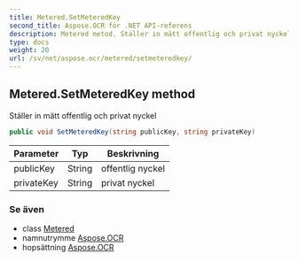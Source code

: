 ```yaml
---
title: Metered.SetMeteredKey
second_title: Aspose.OCR för .NET API-referens
description: Metered metod. Ställer in mätt offentlig och privat nyckel
type: docs
weight: 20
url: /sv/net/aspose.ocr/metered/setmeteredkey/
---
```

## Metered.SetMeteredKey method

Ställer in mätt offentlig och privat nyckel

```csharp
public void SetMeteredKey(string publicKey, string privateKey)
```

| Parameter | Typ | Beskrivning |
| --- | --- | --- |
| publicKey | String | offentlig nyckel |
| privateKey | String | privat nyckel |

### Se även

* class [Metered](../)
* namnutrymme [Aspose.OCR](../../metered/)
* hopsättning [Aspose.OCR](../../../)


